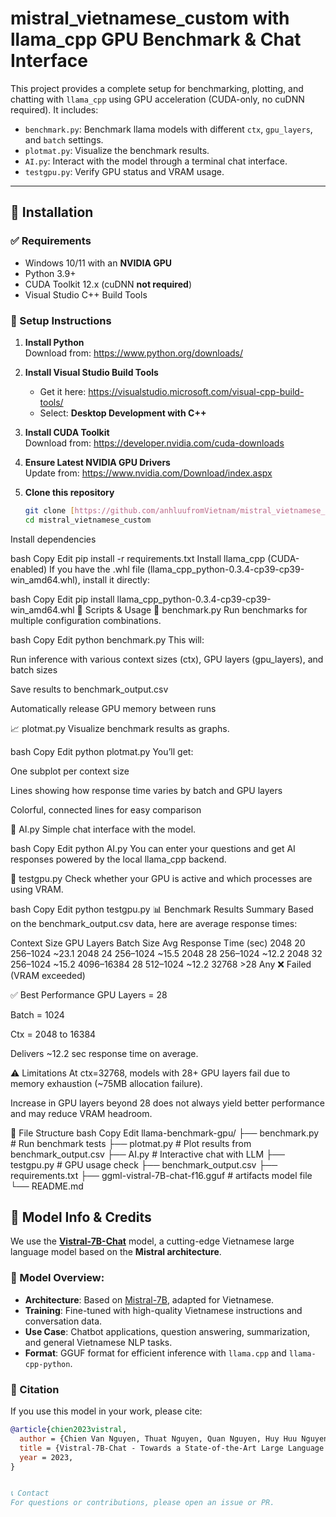 # mistral_vietnamese_custom with llama_cpp GPU Benchmark & Chat Interface

This project provides a complete setup for benchmarking, plotting, and chatting with `llama_cpp` using GPU acceleration (CUDA-only, no cuDNN required). It includes:

- `benchmark.py`: Benchmark llama models with different `ctx`, `gpu_layers`, and `batch` settings.
- `plotmat.py`: Visualize the benchmark results.
- `AI.py`: Interact with the model through a terminal chat interface.
- `testgpu.py`: Verify GPU status and VRAM usage.

---

## 🚀 Installation

### ✅ Requirements

- Windows 10/11 with an **NVIDIA GPU**
- Python 3.9+
- CUDA Toolkit 12.x (cuDNN **not required**)
- Visual Studio C++ Build Tools

### 🔧 Setup Instructions

1. **Install Python**  
   Download from: https://www.python.org/downloads/

2. **Install Visual Studio Build Tools**  
   - Get it here: https://visualstudio.microsoft.com/visual-cpp-build-tools/
   - Select: **Desktop Development with C++**

3. **Install CUDA Toolkit**  
   Download from: https://developer.nvidia.com/cuda-downloads

4. **Ensure Latest NVIDIA GPU Drivers**  
   Update from: https://www.nvidia.com/Download/index.aspx

5. **Clone this repository**  
   ```bash
   git clone [https://github.com/anhluufromVietnam/mistral_vietnamese_custom.git]
   cd mistral_vietnamese_custom
Install dependencies

bash
Copy
Edit
pip install -r requirements.txt
Install llama_cpp (CUDA-enabled)
If you have the .whl file (llama_cpp_python-0.3.4-cp39-cp39-win_amd64.whl), install it directly:

bash
Copy
Edit
pip install llama_cpp_python-0.3.4-cp39-cp39-win_amd64.whl
📁 Scripts & Usage
🧪 benchmark.py
Run benchmarks for multiple configuration combinations.

bash
Copy
Edit
python benchmark.py
This will:

Run inference with various context sizes (ctx), GPU layers (gpu_layers), and batch sizes

Save results to benchmark_output.csv

Automatically release GPU memory between runs

📈 plotmat.py
Visualize benchmark results as graphs.

bash
Copy
Edit
python plotmat.py
You’ll get:

One subplot per context size

Lines showing how response time varies by batch and GPU layers

Colorful, connected lines for easy comparison

💬 AI.py
Simple chat interface with the model.

bash
Copy
Edit
python AI.py
You can enter your questions and get AI responses powered by the local llama_cpp backend.

🧠 testgpu.py
Check whether your GPU is active and which processes are using VRAM.

bash
Copy
Edit
python testgpu.py
📊 Benchmark Results Summary
Based on the benchmark_output.csv data, here are average response times:

Context Size	GPU Layers	Batch Size	Avg Response Time (sec)
2048	20	256–1024	~23.1
2048	24	256–1024	~15.5
2048	28	256–1024	~12.2
2048	32	256–1024	~15.2
4096–16384	28	512–1024	~12.2
32768	>28	Any	❌ Failed (VRAM exceeded)

✅ Best Performance
GPU Layers = 28

Batch = 1024

Ctx = 2048 to 16384

Delivers ~12.2 sec response time on average.

⚠️ Limitations
At ctx=32768, models with 28+ GPU layers fail due to memory exhaustion (~75MB allocation failure).

Increase in GPU layers beyond 28 does not always yield better performance and may reduce VRAM headroom.

📌 File Structure
bash
Copy
Edit
llama-benchmark-gpu/
├── benchmark.py        # Run benchmark tests
├── plotmat.py          # Plot results from benchmark_output.csv
├── AI.py               # Interactive chat with LLM
├── testgpu.py          # GPU usage check
├── benchmark_output.csv
├── requirements.txt
├── ggml-vistral-7B-chat-f16.gguf # artifacts model file
└── README.md

## 🧠 Model Info & Credits

We use the **[Vistral-7B-Chat](https://huggingface.co/Vistral-7B-Chat-GGUF)** model, a cutting-edge Vietnamese large language model based on the **Mistral architecture**.

### 📌 Model Overview:
- **Architecture**: Based on [Mistral-7B](https://arxiv.org/abs/2310.06825), adapted for Vietnamese.
- **Training**: Fine-tuned with high-quality Vietnamese instructions and conversation data.
- **Use Case**: Chatbot applications, question answering, summarization, and general Vietnamese NLP tasks.
- **Format**: GGUF format for efficient inference with `llama.cpp` and `llama-cpp-python`.

### 🧾 Citation

If you use this model in your work, please cite:

```bibtex
@article{chien2023vistral,
  author = {Chien Van Nguyen, Thuat Nguyen, Quan Nguyen, Huy Huu Nguyen, Björn Plüster, Nam Pham, Huu Nguyen, Patrick Schramowski, Thien Huu Nguyen},
  title = {Vistral-7B-Chat - Towards a State-of-the-Art Large Language Model for Vietnamese},
  year = 2023,
}


📞 Contact
For questions or contributions, please open an issue or PR.
